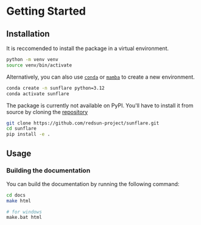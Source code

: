 # Getting Started

## Installation

It is reccomended to install the package in a virtual environment.

```bash
python -m venv venv
source venv/bin/activate
```

Alternatively, you can also use [`conda`](https://docs.conda.io/en/latest/) or [`mamba`](https://mamba.readthedocs.io/en/latest/) to create a new environment.

```bash
conda create -n sunflare python=3.12
conda activate sunflare
```

The package is currently not available on PyPI. You'll have to install it from source by cloning the [repository](https://github.com/redsun-project/sunflare)

```bash
git clone https://github.com/redsun-project/sunflare.git
cd sunflare
pip install -e .
```

## Usage

### Building the documentation

You can build the documentation by running the following command:

```bash
cd docs
make html

# for windows
make.bat html
```
